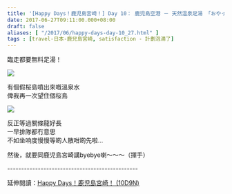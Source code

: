 ```yaml
---
title: '[Happy Days！鹿児島宮崎！] Day 10： 鹿児島空港 － 天然温泉足湯 「おやっとさぁ」 '
date: 2017-06-27T09:11:00.000+08:00
draft: false
aliases: [ "/2017/06/happy-days-day-10_27.html" ]
tags : [travel-日本-鹿兒島宮崎, satisfaction - 計劃泡湯了]
---
```


臨走都要無料足湯！  
  
![](/images/kojkmi10c.jpg)

有個假桜島噴出來嘅溫泉水  
俾我再一次望住個桜島  

![](/images/kojkmi10c1.jpg)

反正等過關條龍好長  
一早排隊都冇意思  
不如坐响度慢慢等啲人散咁啲先啦...  
  
  
然後，就要同鹿児島宮崎講byebye喇～～～（揮手）  
  
\-----------------------------------------------  
  
延伸閱讀：[Happy Days！鹿児島宮崎！ (10D9N)](https://hidie.net/kojkmi10d9n/)
